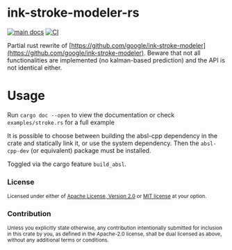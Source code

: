 # ink-stroke-modeler-rs

[![main docs](https://img.shields.io/badge/docs-main-informational)](https://flxzt.github.io/ink-stroke-modeler-rs/ink_stroke_modeler_rs/)
[![CI](https://github.com/flxzt/ink-stroke-modeler-rs/actions/workflows/ci.yaml/badge.svg)](https://github.com/flxzt/ink-stroke-modeler-rs/actions/workflows/ci.yaml)

Partial rust rewrite of [https://github.com/google/ink-stroke-modeler](https://github.com/google/ink-stroke-modeler). Beware that not all functionalities are implemented (no kalman-based prediction) and the API is not identical either. 

# Usage

Run `cargo doc --open` to view the documentation or check `examples/stroke.rs` for a full example

It is possible to choose between building the absl-cpp dependency in the crate and statically link it,
or use the system dependency. Then the `absl-cpp-dev` (or equivalent) package must be installed.

Toggled via the cargo feature `build_absl`.

### License

<sup>
Licensed under either of <a href="LICENSE-APACHE">Apache License, Version
2.0</a> or <a href="LICENSE-MIT">MIT license</a> at your option.
</sup>

### Contribution

<sub>
Unless you explicitly state otherwise, any contribution intentionally submitted
for inclusion in this crate by you, as defined in the Apache-2.0 license, shall
be dual licensed as above, without any additional terms or conditions.
</sub>
